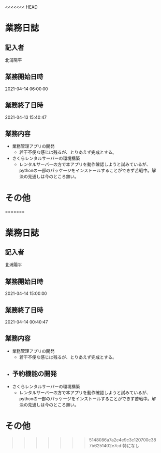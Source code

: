 <<<<<<< HEAD
# 業務日誌

## 記入者

北浦陽平

## 業務開始日時

2021-04-14 06:00:00

## 業務終了日時

2021-04-13 15:40:47

## 業務内容

- 業務管理アプリの開発
	- 若干不便な感じは残るが、とりあえず完成とする。
- さくらレンタルサーバーの環境構築
	- レンタルサーバーの方で本アプリを動作確認しようと試みているが、pythonの一部のパッケージをインストールすることができず苦戦中。解決の見通しは今のところ無い。

# その他

=======
# 業務日誌

## 記入者

北浦陽平

## 業務開始日時

2021-04-14 15:00:00

## 業務終了日時

2021-04-14 00:40:47

## 業務内容

- 業務管理アプリの開発
	- 若干不便な感じは残るが、とりあえず完成とする。
- 予約機能の開発
	- 
- さくらレンタルサーバーの環境構築
	- レンタルサーバーの方で本アプリを動作確認しようと試みているが、pythonの一部のパッケージをインストールすることができず苦戦中。解決の見通しは今のところ無い。

# その他

>>>>>>> 5148086a7a2e4e9c3c120700c387b6251402e7cd
特になし